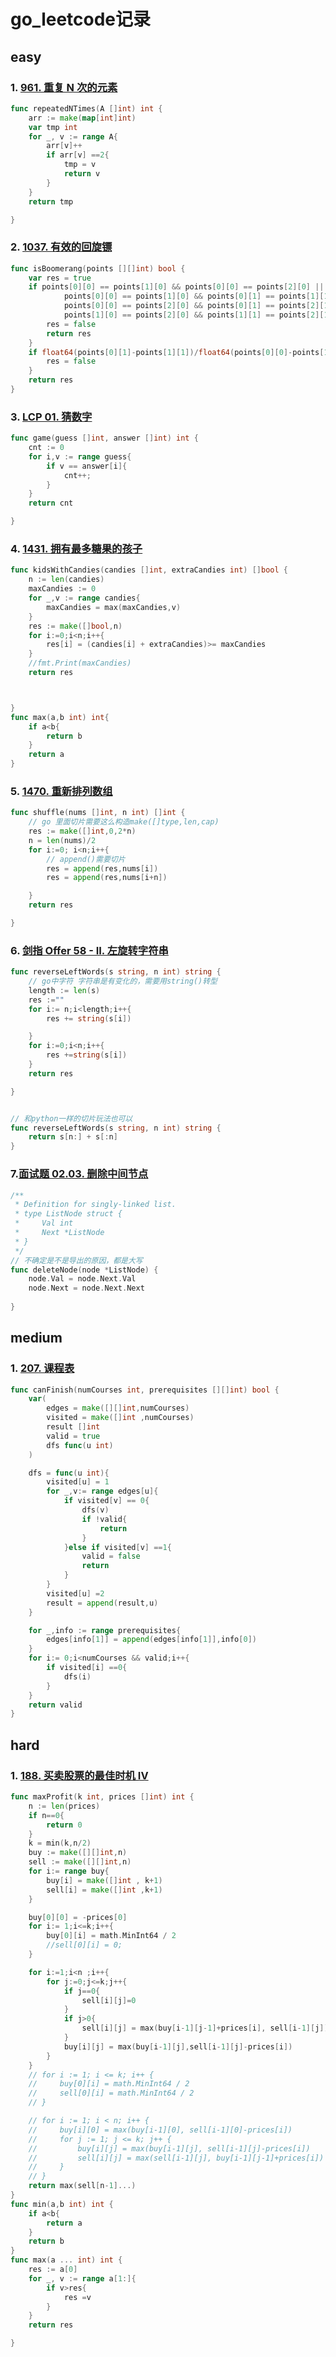 # go_leetcode记录

## easy

### 1. [961. 重复 N 次的元素](https://leetcode-cn.com/problems/n-repeated-element-in-size-2n-array/)

```go
func repeatedNTimes(A []int) int {
    arr := make(map[int]int)
    var tmp int
    for _, v := range A{
        arr[v]++
        if arr[v] ==2{
            tmp = v
            return v
        }
    }
    return tmp

}
```





### 2. [1037. 有效的回旋镖](https://leetcode-cn.com/problems/valid-boomerang/)

```go
func isBoomerang(points [][]int) bool {
    var res = true
    if points[0][0] == points[1][0] && points[0][0] == points[2][0] || 
            points[0][0] == points[1][0] && points[0][1] == points[1][1] || 
            points[0][0] == points[2][0] && points[0][1] == points[2][1] || 
            points[1][0] == points[2][0] && points[1][1] == points[2][1]{
        res = false
        return res
    }
    if float64(points[0][1]-points[1][1])/float64(points[0][0]-points[1][0]) == float64(points[0][1]-points[2][1])/float64(points[0][0]-points[2][0]){
        res = false
    }
    return res
}


```

### 3. [LCP 01. 猜数字](https://leetcode-cn.com/problems/guess-numbers/)

```go
func game(guess []int, answer []int) int {
    cnt := 0
    for i,v := range guess{
        if v == answer[i]{
            cnt++;
        }
    }
    return cnt

}
```

### 4. [1431. 拥有最多糖果的孩子](https://leetcode-cn.com/problems/kids-with-the-greatest-number-of-candies/)

```go
func kidsWithCandies(candies []int, extraCandies int) []bool {
    n := len(candies)
    maxCandies := 0
    for _,v := range candies{
        maxCandies = max(maxCandies,v)
    }
    res := make([]bool,n)
    for i:=0;i<n;i++{
        res[i] = (candies[i] + extraCandies)>= maxCandies
    }
    //fmt.Print(maxCandies)
    return res



}
func max(a,b int) int{
    if a<b{
        return b
    }
    return a
}
```



### 5. [1470. 重新排列数组](https://leetcode-cn.com/problems/shuffle-the-array/)

```go
func shuffle(nums []int, n int) []int {
    // go 里面切片需要这么构造make([]type,len,cap)
    res := make([]int,0,2*n)
    n = len(nums)/2
    for i:=0; i<n;i++{
        // append()需要切片
        res = append(res,nums[i])
        res = append(res,nums[i+n])

    }
    return res

}
```



### 6. [剑指 Offer 58 - II. 左旋转字符串](https://leetcode-cn.com/problems/zuo-xuan-zhuan-zi-fu-chuan-lcof/)

```go
func reverseLeftWords(s string, n int) string {
    // go中字符 字符串是有变化的，需要用string()转型
    length := len(s)
    res :=""
    for i:= n;i<length;i++{
        res += string(s[i])

    }
    for i:=0;i<n;i++{
        res +=string(s[i])
    }
    return res

}


// 和python一样的切片玩法也可以
func reverseLeftWords(s string, n int) string {
    return s[n:] + s[:n]
}
```

### 7.[面试题 02.03. 删除中间节点](https://leetcode-cn.com/problems/delete-middle-node-lcci/)

```go
/**
 * Definition for singly-linked list.
 * type ListNode struct {
 *     Val int
 *     Next *ListNode
 * }
 */
// 不确定是不是导出的原因，都是大写
func deleteNode(node *ListNode) {
    node.Val = node.Next.Val
    node.Next = node.Next.Next
    
}
```







## medium

### 1. [207. 课程表](https://leetcode-cn.com/problems/course-schedule/)

```go
func canFinish(numCourses int, prerequisites [][]int) bool {
    var(
        edges = make([][]int,numCourses)
        visited = make([]int ,numCourses)
        result []int
        valid = true
        dfs func(u int)
    )

    dfs = func(u int){
        visited[u] = 1
        for _,v:= range edges[u]{
            if visited[v] == 0{
                dfs(v)
                if !valid{
                    return 
                }
            }else if visited[v] ==1{
                valid = false
                return 
            }
        }
        visited[u] =2
        result = append(result,u)
    }

    for _,info := range prerequisites{
        edges[info[1]] = append(edges[info[1]],info[0])
    }
    for i:= 0;i<numCourses && valid;i++{
        if visited[i] ==0{
            dfs(i)
        }
    }
    return valid
}
```



## hard

### 1. [188. 买卖股票的最佳时机 IV](https://leetcode-cn.com/problems/best-time-to-buy-and-sell-stock-iv/)

```go
func maxProfit(k int, prices []int) int {
    n := len(prices)
    if n==0{
        return 0
    }
    k = min(k,n/2)
    buy := make([][]int,n)
    sell := make([][]int,n)
    for i:= range buy{
        buy[i] = make([]int , k+1)
        sell[i] = make([]int ,k+1)
    }

    buy[0][0] = -prices[0]
    for i:= 1;i<=k;i++{
        buy[0][i] = math.MinInt64 / 2
        //sell[0][i] = 0;
    }

    for i:=1;i<n ;i++{
        for j:=0;j<=k;j++{
            if j==0{
                sell[i][j]=0
            }
            if j>0{
                sell[i][j] = max(buy[i-1][j-1]+prices[i], sell[i-1][j])
            }
            buy[i][j] = max(buy[i-1][j],sell[i-1][j]-prices[i])
        }
    }
    // for i := 1; i <= k; i++ {
    //     buy[0][i] = math.MinInt64 / 2
    //     sell[0][i] = math.MinInt64 / 2
    // }

    // for i := 1; i < n; i++ {
    //     buy[i][0] = max(buy[i-1][0], sell[i-1][0]-prices[i])
    //     for j := 1; j <= k; j++ {
    //         buy[i][j] = max(buy[i-1][j], sell[i-1][j]-prices[i])
    //         sell[i][j] = max(sell[i-1][j], buy[i-1][j-1]+prices[i])
    //     }
    // }
    return max(sell[n-1]...)
}
func min(a,b int) int {
    if a<b{
        return a
    }
    return b
}
func max(a ... int) int {
    res := a[0]
    for _, v := range a[1:]{
        if v>res{
            res =v
        }
    }
    return res

}
```

